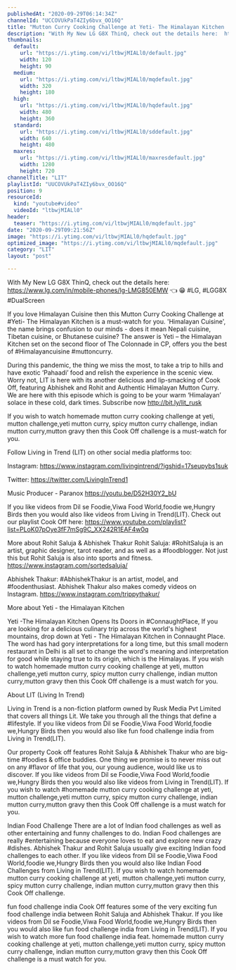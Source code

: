 ```yaml
---
publishedAt: "2020-09-29T06:14:34Z"
channelId: "UCCOVUkPaT4ZIy6bvx_OO16Q"
title: "Mutton Curry Cooking Challenge at Yeti- The Himalayan Kitchen | [Cook Off#18] ​"
description: "With My New LG G8X ThinQ, check out the details here:  https://www.lg.com/in/mobile-phones/lg-LMG850EMW 👈  😁 \n#LG, #LGG8X #DualScreen \n\nIf you love Himalayan Cuisine then this Mutton Curry Cooking Challenge at #Yeti- The Himalayan Kitchen is a must-watch for you. 'Himalayan Cuisine', the name brings confusion to our minds - does it mean Nepali cuisine, Tibetan cuisine, or Bhutanese cuisine? The answer is Yeti – the Himalayan Kitchen set on the second floor of The Colonnade in CP, offers you the best of #Himalayancuisine #muttoncurry.\n\nDuring this pandemic, the thing we miss the most, to take a trip to hills and have exotic ‘Pahaadi’ food and relish the experience in the scenic view. Worry not, LIT is here with its another delicious and lip-smacking of Cook Off, featuring Abhishek and Rohit and Authentic Himalayan Mutton Curry. We are here with this episode which is going to be your warm ‘Himalayan’ solace in these cold, dark times. Subscribe now http://bit.ly/lit_rusk\n\nIf you wish to watch homemade mutton curry cooking challenge at yeti, mutton challenge,yeti mutton curry, spicy mutton curry challenge, indian mutton curry,mutton gravy then this Cook Off challenge is a must-watch for you.\n\nFollow Living in Trend (LIT) on other social media platforms too:\n\nInstagram: https://www.instagram.com/livingintrend/?igshid=17seupybs1suk\n\nTwitter: https://twitter.com/LivingInTrend1\n\nMusic Producer - Paranox \nhttps://youtu.be/D52H30Y2_bU\n\nIf you like videos from Dil se Foodie,Viwa Food World,foodie we,Hungry Birds then you would also like videos from Living in Trend(LIT). Check out our playlist Cook Off here: https://www.youtube.com/playlist?list=PLoK07pOye3fF7mSg9C_XX242R1EAF4w0q\n\nMore about Rohit Saluja & Abhishek Thakur\nRohit Saluja: #RohitSaluja is an artist, graphic designer, tarot reader, and as well as a #foodblogger. Not just this but Rohit Saluja is also into sports and fitness. https://www.instagram.com/sortedsaluja/\n\nAbhishek Thakur: #AbhishekThakur is an artist, model, and #foodenthusiast. Abhishek Thakur also makes comedy videos on Instagram. https://www.instagram.com/trippythakur/\n\nMore about Yeti - the Himalayan Kitchen\n\nYeti -The Himalayan Kitchen Opens Its Doors in #ConnaughtPlace, If you are looking for a delicious culinary trip across the world's highest mountains, drop down at Yeti - The Himalayan Kitchen in Connaught Place. The word has had gory interpretations for a long time, but this small modern restaurant in Delhi is all set to change the word's meaning and interpretation for good while staying true to its origin, which is the Himalayas. If you wish to watch homemade mutton curry cooking challenge at yeti, mutton challenge,yeti mutton curry, spicy mutton curry challenge, indian mutton curry,mutton gravy then this Cook Off challenge is a must watch for you.\n\nAbout LIT (Living In Trend)\n\nLiving in Trend is a non-fiction platform owned by Rusk Media Pvt Limited that covers all things Lit. We take you through all the things that define a #lifestyle. If you like videos from Dil se Foodie,Viwa Food World,foodie we,Hungry Birds then you would also like fun food challenge india from Living in Trend(LIT).\n\nOur property Cook off features Rohit Saluja & Abhishek Thakur who are big-time #foodies & office buddies. One thing we promise is to never miss out on any #flavor of life that you, our young audience, would like us to discover. If you like videos from Dil se Foodie,Viwa Food World,foodie we,Hungry Birds then you would also like videos from Living in Trend(LIT). If you wish to watch #homemade mutton curry cooking challenge at yeti, mutton challenge,yeti mutton curry, spicy mutton curry challenge, indian mutton curry,mutton gravy then this Cook Off challenge is a must watch for you.\n\nIndian Food Challenge\nThere are a lot of Indian food challenges as well as other entertaining and funny challenges to do. Indian Food challenges are really #entertaining because everyone loves to eat and explore new crazy #dishes. Abhishek Thakur and Rohit Saluja usually give exciting Indian food challenges to each other. If you like videos from Dil se Foodie,Viwa Food World,foodie we,Hungry Birds then you would also like Indian Food Challenges from Living in Trend(LIT). If you wish to watch homemade mutton curry cooking challenge at yeti, mutton challenge,yeti mutton curry, spicy mutton curry challenge, indian mutton curry,mutton gravy then this Cook Off challenge.\n\nfun food challenge india \nCook Off features some of the very exciting fun food challenge india between Rohit Saluja and Abhishek Thakur. If you like videos from Dil se Foodie,Viwa Food World,foodie we,Hungry Birds then you would also like fun food challenge india from Living in Trend(LIT). If you wish to watch more fun food challenge india feat. homemade mutton curry cooking challenge at yeti, mutton challenge,yeti mutton curry, spicy mutton curry challenge, indian mutton curry,mutton gravy then this Cook Off challenge is a must watch for you."
thumbnails:
  default:
    url: "https://i.ytimg.com/vi/ltbwjMIALl0/default.jpg"
    width: 120
    height: 90
  medium:
    url: "https://i.ytimg.com/vi/ltbwjMIALl0/mqdefault.jpg"
    width: 320
    height: 180
  high:
    url: "https://i.ytimg.com/vi/ltbwjMIALl0/hqdefault.jpg"
    width: 480
    height: 360
  standard:
    url: "https://i.ytimg.com/vi/ltbwjMIALl0/sddefault.jpg"
    width: 640
    height: 480
  maxres:
    url: "https://i.ytimg.com/vi/ltbwjMIALl0/maxresdefault.jpg"
    width: 1280
    height: 720
channelTitle: "LIT"
playlistId: "UUCOVUkPaT4ZIy6bvx_OO16Q"
position: 9
resourceId:
  kind: "youtube#video"
  videoId: "ltbwjMIALl0"
header:
  teaser: "https://i.ytimg.com/vi/ltbwjMIALl0/mqdefault.jpg"
date: "2020-09-29T09:21:56Z"
image: "https://i.ytimg.com/vi/ltbwjMIALl0/hqdefault.jpg"
optimized_image: "https://i.ytimg.com/vi/ltbwjMIALl0/mqdefault.jpg"
category: "LIT"
layout: "post"

---
```

With My New LG G8X ThinQ, check out the details here:  https://www.lg.com/in/mobile-phones/lg-LMG850EMW 👈  😁 
#LG, #LGG8X #DualScreen 

If you love Himalayan Cuisine then this Mutton Curry Cooking Challenge at #Yeti- The Himalayan Kitchen is a must-watch for you. 'Himalayan Cuisine', the name brings confusion to our minds - does it mean Nepali cuisine, Tibetan cuisine, or Bhutanese cuisine? The answer is Yeti – the Himalayan Kitchen set on the second floor of The Colonnade in CP, offers you the best of #Himalayancuisine #muttoncurry.

During this pandemic, the thing we miss the most, to take a trip to hills and have exotic ‘Pahaadi’ food and relish the experience in the scenic view. Worry not, LIT is here with its another delicious and lip-smacking of Cook Off, featuring Abhishek and Rohit and Authentic Himalayan Mutton Curry. We are here with this episode which is going to be your warm ‘Himalayan’ solace in these cold, dark times. Subscribe now http://bit.ly/lit_rusk

If you wish to watch homemade mutton curry cooking challenge at yeti, mutton challenge,yeti mutton curry, spicy mutton curry challenge, indian mutton curry,mutton gravy then this Cook Off challenge is a must-watch for you.

Follow Living in Trend (LIT) on other social media platforms too:

Instagram: https://www.instagram.com/livingintrend/?igshid=17seupybs1suk

Twitter: https://twitter.com/LivingInTrend1

Music Producer - Paranox 
https://youtu.be/D52H30Y2_bU

If you like videos from Dil se Foodie,Viwa Food World,foodie we,Hungry Birds then you would also like videos from Living in Trend(LIT). Check out our playlist Cook Off here: https://www.youtube.com/playlist?list=PLoK07pOye3fF7mSg9C_XX242R1EAF4w0q

More about Rohit Saluja & Abhishek Thakur
Rohit Saluja: #RohitSaluja is an artist, graphic designer, tarot reader, and as well as a #foodblogger. Not just this but Rohit Saluja is also into sports and fitness. https://www.instagram.com/sortedsaluja/

Abhishek Thakur: #AbhishekThakur is an artist, model, and #foodenthusiast. Abhishek Thakur also makes comedy videos on Instagram. https://www.instagram.com/trippythakur/

More about Yeti - the Himalayan Kitchen

Yeti -The Himalayan Kitchen Opens Its Doors in #ConnaughtPlace, If you are looking for a delicious culinary trip across the world's highest mountains, drop down at Yeti - The Himalayan Kitchen in Connaught Place. The word has had gory interpretations for a long time, but this small modern restaurant in Delhi is all set to change the word's meaning and interpretation for good while staying true to its origin, which is the Himalayas. If you wish to watch homemade mutton curry cooking challenge at yeti, mutton challenge,yeti mutton curry, spicy mutton curry challenge, indian mutton curry,mutton gravy then this Cook Off challenge is a must watch for you.

About LIT (Living In Trend)

Living in Trend is a non-fiction platform owned by Rusk Media Pvt Limited that covers all things Lit. We take you through all the things that define a #lifestyle. If you like videos from Dil se Foodie,Viwa Food World,foodie we,Hungry Birds then you would also like fun food challenge india from Living in Trend(LIT).

Our property Cook off features Rohit Saluja & Abhishek Thakur who are big-time #foodies & office buddies. One thing we promise is to never miss out on any #flavor of life that you, our young audience, would like us to discover. If you like videos from Dil se Foodie,Viwa Food World,foodie we,Hungry Birds then you would also like videos from Living in Trend(LIT). If you wish to watch #homemade mutton curry cooking challenge at yeti, mutton challenge,yeti mutton curry, spicy mutton curry challenge, indian mutton curry,mutton gravy then this Cook Off challenge is a must watch for you.

Indian Food Challenge
There are a lot of Indian food challenges as well as other entertaining and funny challenges to do. Indian Food challenges are really #entertaining because everyone loves to eat and explore new crazy #dishes. Abhishek Thakur and Rohit Saluja usually give exciting Indian food challenges to each other. If you like videos from Dil se Foodie,Viwa Food World,foodie we,Hungry Birds then you would also like Indian Food Challenges from Living in Trend(LIT). If you wish to watch homemade mutton curry cooking challenge at yeti, mutton challenge,yeti mutton curry, spicy mutton curry challenge, indian mutton curry,mutton gravy then this Cook Off challenge.

fun food challenge india 
Cook Off features some of the very exciting fun food challenge india between Rohit Saluja and Abhishek Thakur. If you like videos from Dil se Foodie,Viwa Food World,foodie we,Hungry Birds then you would also like fun food challenge india from Living in Trend(LIT). If you wish to watch more fun food challenge india feat. homemade mutton curry cooking challenge at yeti, mutton challenge,yeti mutton curry, spicy mutton curry challenge, indian mutton curry,mutton gravy then this Cook Off challenge is a must watch for you.